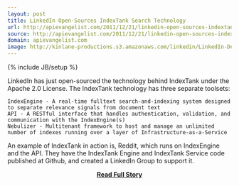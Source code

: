 ```yaml
---
layout: post
title: LinkedIn Open-Sources IndexTank Search Technology
url: http://apievangelist.com/2011/12/21/linkedin-open-sources-indextank-search-technology/
source: http://apievangelist.com/2011/12/21/linkedin-open-sources-indextank-search-technology/
domain: apievangelist.com
image: http://kinlane-productions.s3.amazonaws.com/linkedin/LinkedIn-Developer-Network.png
---
```

{% include JB/setup %}<p>LinkedIn has just open-sourced the technology behind IndexTank under the Apache 2.0 License.
The IndexTank technology has three separate toolsets:

	IndexEngine - A real-time fulltext search-and-indexing system designed to separate relevance signals from document text
	API - A RESTful interface that handles authentication, validation, and communication with the IndexEngine(s)
	Nebulizer - Multitenant framework to host and manage an unlimited number of indexes running over a layer of Infrastructure-as-a-Service

 An example of IndexTank in action is, Reddit, which runs on IndexEngine and the API.
They have the IndexTank Engine and IndexTank Service code published at Github, and created a LinkedIn Group to support it.</p>
<center><p><a href="http://apievangelist.com/2011/12/21/linkedin-open-sources-indextank-search-technology/" style='padding:25px; font-sze:18px; font-weight: bold;'>Read Full Story</a></p></center>
